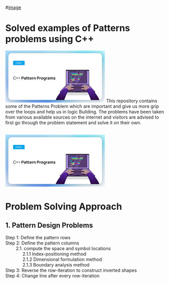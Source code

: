 #[image](https://github.com/shashikantkaushik/pattern_Problem_cpp/blob/main/images.jpeg)
# Solved examples of Patterns problems using C++
![image](https://github.com/shashikantkaushik/pattern_Problem_cpp/blob/main/images.jpeg)
This repository contains some of the Patterns Problem which are important and give us more grip over the loops and help us in logic Building. The problems have been taken from various available sources on the internet and visitors are advised to first go through the problem statement and solve it on their own.

![image](https://github.com/shashikantkaushik/pattern_Problem_cpp/blob/main/images.jpeg)
---
# Problem Solving Approach
## 1. Pattern Design Problems
Step 1: Define the pattern rows <br/>
Step 2: Define the pattern columns <br/>
&ensp; &ensp; &ensp; 2.1. compute the space and symbol locations <br/>
&emsp; &emsp; &emsp; 2.1.1 Index-positioning method <br/>
&emsp; &emsp; &emsp; 2.1.2 Dimensional formulation method <br/>
&emsp; &emsp; &emsp; 2.1.3 Boundary analysis method <br/>
Step 3: Reverse the row-iteration to construct inverted shapes <br/>
Step 4: Change line after every row-iteration
